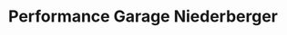 ---
title: "Performance Garage Niederberger"
url: /sursee/performance-garage-niederberger/
shop: Autowerkstatt
---